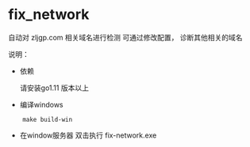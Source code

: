 # fix_network

自动对 zljgp.com 相关域名进行检测
可通过修改配置， 诊断其他相关的域名

说明： 


- 依赖

	请安装go1.11 版本以上

- 编译windows 
```
    make build-win 
```
- 在window服务器 双击执行 fix-network.exe

